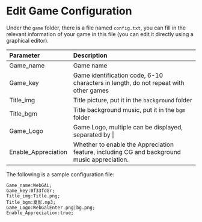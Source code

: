# Edit Game Configuration

Under the `game` folder, there is a file named `config.txt`, you can fill in the relevant information of your game in this file (you can edit it directly using a graphical editor).

| Parameter | Description |
| :------------ | :----------------------------------------------- |
| Game_name | Game name |
| Game_key | Game identification code, 6-10 characters in length, do not repeat with other games |
| Title_img | Title picture, put it in the `background` folder |
| Title_bgm | Title background music, put it in the `bgm` folder |
| Game_Logo | Game Logo, multiple can be displayed, separated by \| |
| Enable_Appreciation     | Whether to enable the Appreciation feature, including CG and background music appreciation.    |

The following is a sample configuration file:

``` text
Game_name:WebGAL;
Game_key:0f33fdGr;
Title_img:Title.png;
Title_bgm:夏影.mp3;
Game_Logo:WebGalEnter.png|bg.png;
Enable_Appreciation:true;
```
